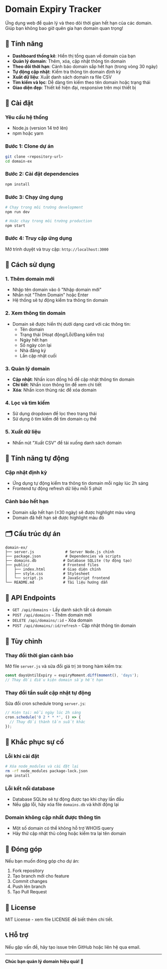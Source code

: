 # Domain Expiry Tracker

Ứng dụng web để quản lý và theo dõi thời gian hết hạn của các domain. Giúp bạn không bao giờ quên gia hạn domain quan trọng!

## 🌟 Tính năng

- **Dashboard thống kê**: Hiển thị tổng quan về domain của bạn
- **Quản lý domain**: Thêm, xóa, cập nhật thông tin domain
- **Theo dõi thời hạn**: Cảnh báo domain sắp hết hạn (trong vòng 30 ngày)
- **Tự động cập nhật**: Kiểm tra thông tin domain định kỳ
- **Xuất dữ liệu**: Xuất danh sách domain ra file CSV
- **Tìm kiếm và lọc**: Dễ dàng tìm kiếm theo tên domain hoặc trạng thái
- **Giao diện đẹp**: Thiết kế hiện đại, responsive trên mọi thiết bị

## 🚀 Cài đặt

### Yêu cầu hệ thống
- Node.js (version 14 trở lên)
- npm hoặc yarn

### Bước 1: Clone dự án
```bash
git clone <repository-url>
cd domain-ex
```

### Bước 2: Cài đặt dependencies
```bash
npm install
```

### Bước 3: Chạy ứng dụng
```bash
# Chạy trong môi trường development
npm run dev

# Hoặc chạy trong môi trường production
npm start
```

### Bước 4: Truy cập ứng dụng
Mở trình duyệt và truy cập: `http://localhost:3000`

## 📖 Cách sử dụng

### 1. Thêm domain mới
- Nhập tên domain vào ô "Nhập domain mới"
- Nhấn nút "Thêm Domain" hoặc Enter
- Hệ thống sẽ tự động kiểm tra thông tin domain

### 2. Xem thông tin domain
- Domain sẽ được hiển thị dưới dạng card với các thông tin:
  - Tên domain
  - Trạng thái (Hoạt động/Lỗi/Đang kiểm tra)
  - Ngày hết hạn
  - Số ngày còn lại
  - Nhà đăng ký
  - Lần cập nhật cuối

### 3. Quản lý domain
- **Cập nhật**: Nhấn icon đồng hồ để cập nhật thông tin domain
- **Chi tiết**: Nhấn icon thông tin để xem chi tiết
- **Xóa**: Nhấn icon thùng rác để xóa domain

### 4. Lọc và tìm kiếm
- Sử dụng dropdown để lọc theo trạng thái
- Sử dụng ô tìm kiếm để tìm domain cụ thể

### 5. Xuất dữ liệu
- Nhấn nút "Xuất CSV" để tải xuống danh sách domain

## 🎯 Tính năng tự động

### Cập nhật định kỳ
- Ứng dụng tự động kiểm tra thông tin domain mỗi ngày lúc 2h sáng
- Frontend tự động refresh dữ liệu mỗi 5 phút

### Cảnh báo hết hạn
- Domain sắp hết hạn (≤30 ngày) sẽ được highlight màu vàng
- Domain đã hết hạn sẽ được highlight màu đỏ

## 🗂️ Cấu trúc dự án

```
domain-ex/
├── server.js              # Server Node.js chính
├── package.json           # Dependencies và scripts
├── domains.db            # Database SQLite (tự động tạo)
├── public/               # Frontend files
│   ├── index.html        # Giao diện chính
│   ├── style.css         # Stylesheet
│   └── script.js         # JavaScript frontend
└── README.md             # Tài liệu hướng dẫn
```

## 🔧 API Endpoints

- `GET /api/domains` - Lấy danh sách tất cả domain
- `POST /api/domains` - Thêm domain mới
- `DELETE /api/domains/:id` - Xóa domain
- `POST /api/domains/:id/refresh` - Cập nhật thông tin domain

## 🎨 Tùy chỉnh

### Thay đổi thời gian cảnh báo
Mở file `server.js` và sửa đổi giá trị `30` trong hàm kiểm tra:
```javascript
const daysUntilExpiry = expiryMoment.diff(moment(), 'days');
// Thay đổi điều kiện domain sắp hết hạn
```

### Thay đổi tần suất cập nhật tự động
Sửa đổi cron schedule trong `server.js`:
```javascript
// Hiện tại: mỗi ngày lúc 2h sáng
cron.schedule('0 2 * * *', () => {
  // Thay đổi thành tần suất khác
});
```

## 🐛 Khắc phục sự cố

### Lỗi khi cài đặt
```bash
# Xóa node_modules và cài đặt lại
rm -rf node_modules package-lock.json
npm install
```

### Lỗi kết nối database
- Database SQLite sẽ tự động được tạo khi chạy lần đầu
- Nếu gặp lỗi, hãy xóa file `domains.db` và khởi động lại

### Domain không cập nhất được thông tin
- Một số domain có thể không hỗ trợ WHOIS query
- Hãy thử cập nhật thủ công hoặc kiểm tra lại tên domain

## 🤝 Đóng góp

Nếu bạn muốn đóng góp cho dự án:
1. Fork repository
2. Tạo branch mới cho feature
3. Commit changes
4. Push lên branch
5. Tạo Pull Request

## 📄 License

MIT License - xem file LICENSE để biết thêm chi tiết.

## 📞 Hỗ trợ

Nếu gặp vấn đề, hãy tạo issue trên GitHub hoặc liên hệ qua email.

---

**Chúc bạn quản lý domain hiệu quả! 🚀** 